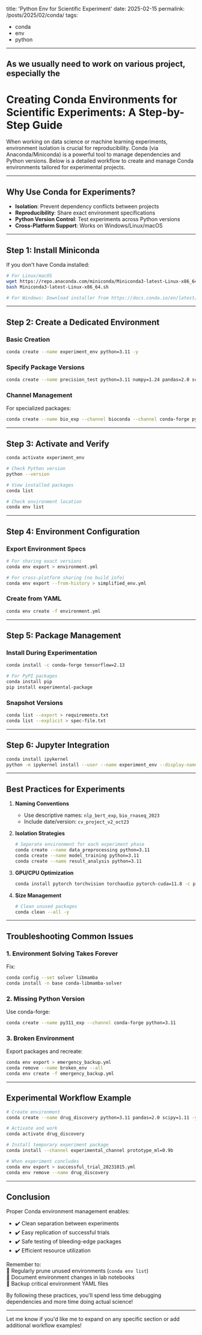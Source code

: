 
title: 'Python Env for Scientific Experiment'
date: 2025-02-15
permalink: /posts/2025/02/conda/
tags:
  - conda
  - env 
  - python
---


As we usually need to work on various project, especially the 
---

# **Creating Conda Environments for Scientific Experiments: A Step-by-Step Guide**

When working on data science or machine learning experiments, environment isolation is crucial for reproducibility. Conda (via Anaconda/Miniconda) is a powerful tool to manage dependencies and Python versions. Below is a detailed workflow to create and manage Conda environments tailored for experimental projects.

---

## **Why Use Conda for Experiments?**
- **Isolation**: Prevent dependency conflicts between projects
- **Reproducibility**: Share exact environment specifications
- **Python Version Control**: Test experiments across Python versions
- **Cross-Platform Support**: Works on Windows/Linux/macOS

---

## **Step 1: Install Miniconda**
If you don't have Conda installed:
```bash
# For Linux/macOS
wget https://repo.anaconda.com/miniconda/Miniconda3-latest-Linux-x86_64.sh
bash Miniconda3-latest-Linux-x86_64.sh

# For Windows: Download installer from https://docs.conda.io/en/latest/miniconda.html
```

---

## **Step 2: Create a Dedicated Environment**
### **Basic Creation**
```bash
conda create --name experiment_env python=3.11 -y
```

### **Specify Package Versions**
```bash
conda create --name precision_test python=3.11 numpy=1.24 pandas=2.0 scikit-learn=1.3 -y
```

### **Channel Management**
For specialized packages:
```bash
conda create --name bio_exp --channel bioconda --channel conda-forge python=3.11 samtools=1.17 -y
```

---

## **Step 3: Activate and Verify**
```bash
conda activate experiment_env

# Check Python version
python --version

# View installed packages
conda list

# Check environment location
conda env list
```

---

## **Step 4: Environment Configuration**
### **Export Environment Specs**
```bash
# For sharing exact versions
conda env export > environment.yml

# For cross-platform sharing (no build info)
conda env export --from-history > simplified_env.yml
```

### **Create from YAML**
```bash
conda env create -f environment.yml
```

---

## **Step 5: Package Management**
### **Install During Experimentation**
```bash
conda install -c conda-forge tensorflow=2.13

# For PyPI packages
conda install pip
pip install experimental-package
```

### **Snapshot Versions**
```bash
conda list --export > requirements.txt
conda list --explicit > spec-file.txt
```

---

## **Step 6: Jupyter Integration**
```bash
conda install ipykernel
python -m ipykernel install --user --name experiment_env --display-name "Python 3.11 (Experiment)"
```

---

## **Best Practices for Experiments**
1. **Naming Conventions**
   - Use descriptive names: `nlp_bert_exp`, `bio_rnaseq_2023`
   - Include date/version: `cv_project_v2_oct23`

2. **Isolation Strategies**
   ```bash
   # Separate environment for each experiment phase
   conda create --name data_preprocessing python=3.11
   conda create --name model_training python=3.11
   conda create --name result_analysis python=3.11
   ```

3. **GPU/CPU Optimization**
   ```bash
   conda install pytorch torchvision torchaudio pytorch-cuda=11.8 -c pytorch -c nvidia
   ```

4. **Size Management**
   ```bash
   # Clean unused packages
   conda clean --all -y
   ```

---

## **Troubleshooting Common Issues**

### **1. Environment Solving Takes Forever**
Fix:
```bash
conda config --set solver libmamba
conda install -n base conda-libmamba-solver
```

### **2. Missing Python Version**
Use conda-forge:
```bash
conda create --name py311_exp --channel conda-forge python=3.11
```

### **3. Broken Environment**
Export packages and recreate:
```bash
conda env export > emergency_backup.yml
conda remove --name broken_env --all
conda env create -f emergency_backup.yml
```

---

## **Experimental Workflow Example**
```bash
# Create environment
conda create --name drug_discovery python=3.11 pandas=2.0 scipy=1.11 -y

# Activate and work
conda activate drug_discovery

# Install temporary experiment package
conda install --channel experimental_channel prototype_ml=0.9b

# When experiment concludes
conda env export > successful_trial_20231015.yml
conda env remove --name drug_discovery
```

---

## **Conclusion**

Proper Conda environment management enables:
- ✔️ Clean separation between experiments
- ✔️ Easy replication of successful trials
- ✔️ Safe testing of bleeding-edge packages
- ✔️ Efficient resource utilization

Remember to:  
🚨 Regularly prune unused environments (`conda env list`)  
📝 Document environment changes in lab notebooks  
💾 Backup critical environment YAML files  

By following these practices, you'll spend less time debugging dependencies and more time doing actual science!

--- 

Let me know if you'd like me to expand on any specific section or add additional workflow examples!